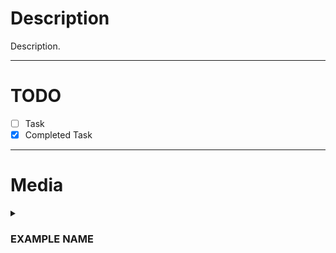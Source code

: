 <!--
Please follow this format is it is best to list out what this does and how it follows.
The only users exempt from this are members of the team.
-->

# Description

<!--
Explain this PR in as much detail as possible
Consider:
- How does this assist, add, or otherwise change this project for the better?
- How does this change/addition/removal contribute to the goal of this repository/project?
- How does this Pull Request change the outcome of the project?
-->

Description.

---

# TODO

<!--
List here anything you have left TODO or even the steps of your project and how you worked on it.
The listed formatting is below.
-->

- [ ] Task
- [x] Completed Task

---

# Media

<!--
This section is collapsed by default and readers click to expand it and see all your media attachments.
The media in PRs can get very large if the PR adds a lot of content or covers many bases. This makes it easier to sort and condense.
The title is written in HTML tags for markdown and must be within the <summary> tags or you won't see it.
You must have an empty line after the <p> and before the </p> or your images will not load.
You cannot have a line above nor below a video file or it will not load the video embed either.
-->

<details><summary><h3>EXAMPLE NAME</h3></summary>
<p>

![Example Media Embed](https://example.com/thisimageisntreal.png)

</p>
</details>
